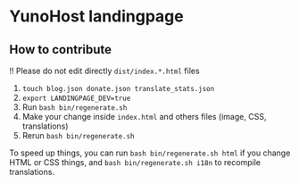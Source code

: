 # YunoHost landingpage

## How to contribute
!! Please do not edit directly `dist/index.*.html` files

1. `touch blog.json donate.json translate_stats.json`
2. `export LANDINGPAGE_DEV=true`
3. Run `bash bin/regenerate.sh`
4. Make your change inside `index.html` and others files (image, CSS, translations)
5. Rerun `bash bin/regenerate.sh`

To speed up things, you can run `bash bin/regenerate.sh html` if you change HTML or CSS things, and `bash bin/regenerate.sh i18n` to recompile translations. 
